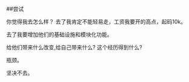 ﻿##尝试

你觉得我去怎么样？  去了我肯定不能轻易走，工资我要开的高点，起码10k。


去了我要增加他们的基础设施和模块化功能。


给他们带来什么改变,给自己带来什么?
这个经历得到什么?

瓶颈。

坚决不去。
